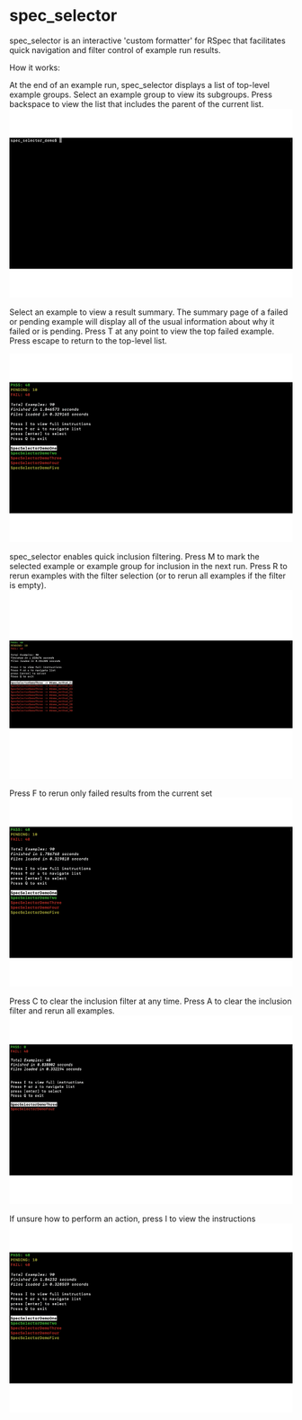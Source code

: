 # spec_selector

spec_selector is an interactive 'custom formatter' for RSpec that facilitates quick navigation and filter control of example run results. 

How it works:

At the end of an example run, spec_selector displays a list of top-level
example groups. Select an example group to view its subgroups. Press backspace to view the list that includes the parent of the current list.
![start and list navigation](gifs/spec_selector_demo_1.gif)

Select an example to view a result summary. The summary page of a failed or pending example will display all of the usual information about why it failed or is pending. Press T at any point to view the top failed example. Press escape to return to the top-level list.

![example selection](gifs/spec_selector_demo_2.gif)

spec_selector enables quick inclusion filtering. Press M to mark the selected example or example group for inclusion in the next run. Press R to rerun examples with the filter selection (or to rerun all examples if the filter is empty).
![inclusion filter](gifs/spec_selector_demo_3.gif)

Press F to rerun only failed results from the current set
![fail filter](gifs/spec_selector_demo_4.gif)

Press C to clear the inclusion filter at any time. Press A to clear the inclusion filter and rerun all examples. 
![clear filter and rerun](gifs/spec_selector_demo_5.gif)

If unsure how to perform an action, press I to view the instructions
![instructions](gifs/spec_selector_demo_6.gif)
